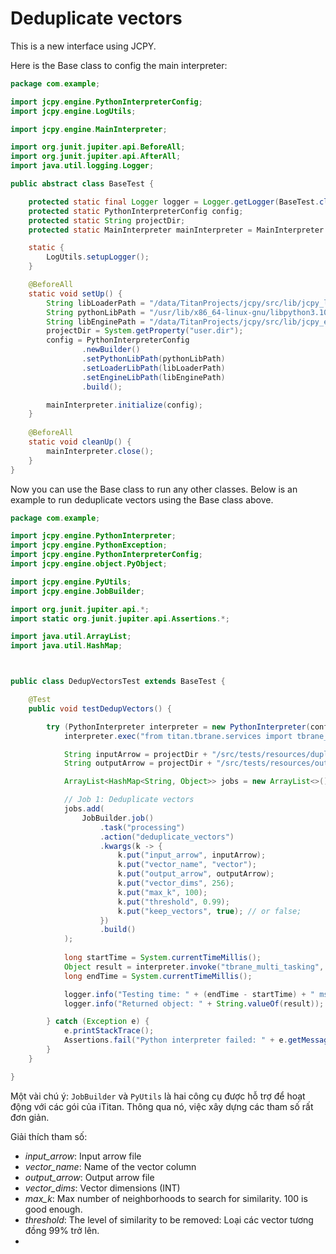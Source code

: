 # Deduplicate vectors

This is a new interface using JCPY.

Here is the Base class to config the main interpreter:

```java
package com.example;

import jcpy.engine.PythonInterpreterConfig;
import jcpy.engine.LogUtils;

import jcpy.engine.MainInterpreter;

import org.junit.jupiter.api.BeforeAll;
import org.junit.jupiter.api.AfterAll;
import java.util.logging.Logger;

public abstract class BaseTest {

    protected static final Logger logger = Logger.getLogger(BaseTest.class.getName());
    protected static PythonInterpreterConfig config;
    protected static String projectDir;
    protected static MainInterpreter mainInterpreter = MainInterpreter.instance;

    static {
        LogUtils.setupLogger();
    }

    @BeforeAll
    static void setUp() {
        String libLoaderPath = "/data/TitanProjects/jcpy/src/lib/jcpy_loader.so";
        String pythonLibPath = "/usr/lib/x86_64-linux-gnu/libpython3.10.so.1.0";
        String libEnginePath = "/data/TitanProjects/jcpy/src/lib/jcpy_engine.so";
        projectDir = System.getProperty("user.dir");
        config = PythonInterpreterConfig
                .newBuilder()
                .setPythonLibPath(pythonLibPath)
                .setLoaderLibPath(libLoaderPath)
                .setEngineLibPath(libEnginePath)
                .build();

        mainInterpreter.initialize(config);
    }
    
    @BeforeAll
    static void cleanUp() {
        mainInterpreter.close();
    }
}
```

Now you can use the Base class to run any other classes. Below is an example to run deduplicate vectors using the Base class above.

```java
package com.example;

import jcpy.engine.PythonInterpreter;
import jcpy.engine.PythonException;
import jcpy.engine.PythonInterpreterConfig;
import jcpy.engine.object.PyObject;

import jcpy.engine.PyUtils;
import jcpy.engine.JobBuilder;

import org.junit.jupiter.api.*;
import static org.junit.jupiter.api.Assertions.*;

import java.util.ArrayList;
import java.util.HashMap;



public class DedupVectorsTest extends BaseTest {

    @Test
    public void testDedupVectors() {

        try (PythonInterpreter interpreter = new PythonInterpreter(config)) {
            interpreter.exec("from titan.tbrane.services import tbrane_multi_tasking");

            String inputArrow = projectDir + "/src/tests/resources/duplicated_vectors.arrow";
            String outputArrow = projectDir + "/src/tests/resources/output.arrow";

            ArrayList<HashMap<String, Object>> jobs = new ArrayList<>();

            // Job 1: Deduplicate vectors
            jobs.add(
                JobBuilder.job()
                    .task("processing")
                    .action("deduplicate_vectors")
                    .kwargs(k -> {
                        k.put("input_arrow", inputArrow);
                        k.put("vector_name", "vector");
                        k.put("output_arrow", outputArrow);
                        k.put("vector_dims", 256);
                        k.put("max_k", 100);
                        k.put("threshold", 0.99);
						k.put("keep_vectors", true); // or false;
                    })
                    .build()
            );
            
            long startTime = System.currentTimeMillis();
            Object result = interpreter.invoke("tbrane_multi_tasking", jobs);
            long endTime = System.currentTimeMillis();

            logger.info("Testing time: " + (endTime - startTime) + " ms");
            logger.info("Returned object: " + String.valueOf(result));

        } catch (Exception e) {
            e.printStackTrace();
            Assertions.fail("Python interpreter failed: " + e.getMessage());
        }
    }

}
```

Một vài chú ý: `JobBuilder` và `PyUtils` là hai công cụ được hỗ trợ để hoạt động với các gói của iTitan. Thông qua nó, việc xây dựng các tham số rất đơn giản.


Giải thích tham số:

- *input_arrow*: Input arrow file
- *vector_name*: Name of the vector column
- *output_arrow*: Output arrow file
- *vector_dims*: Vector dimensions (INT)
- *max_k*: Max number of neighborhoods to search for similarity. 100 is good enough.
- *threshold*: The level of similarity to be removed: Loại các vector tương đồng 99% trở lên.
- 


